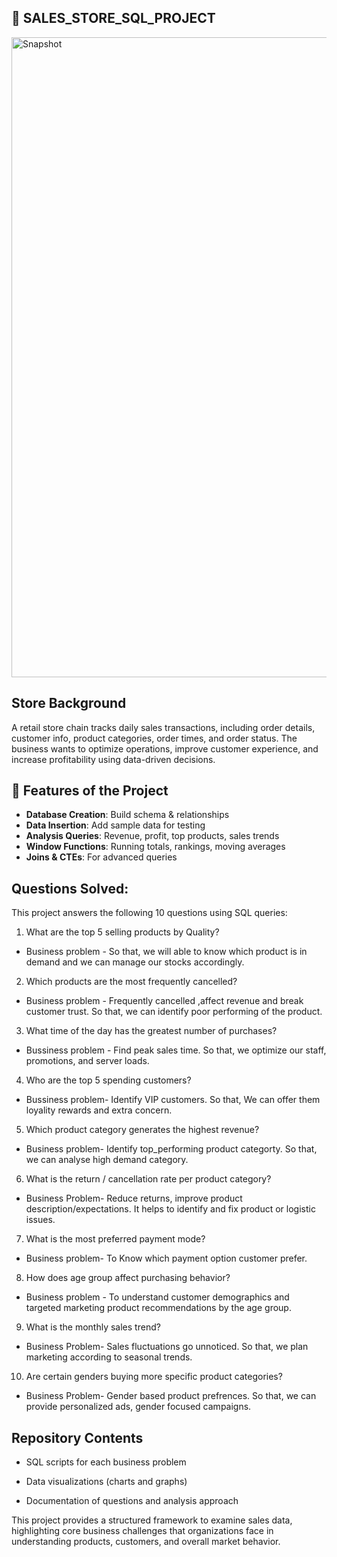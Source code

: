 ## 📌 SALES_STORE_SQL_PROJECT

<img width="1536" height="1024" alt="Snapshot" src="https://github.com/user-attachments/assets/c250cebc-9f11-420a-9a9a-394adef749b8" />


## Store Background

A retail store chain tracks daily sales transactions, including order details, customer info, product categories, order times, and order status. The business wants to optimize operations, improve customer experience, and increase profitability using data-driven decisions.


## 🔹 Features of the Project

- **Database Creation**:  Build schema & relationships
- **Data Insertion**:  Add sample data for testing
- **Analysis Queries**:  Revenue, profit, top products, sales trends
- **Window Functions**:  Running totals, rankings, moving averages
- **Joins & CTEs**:  For advanced queries
  

## Questions Solved:
This project answers the following 10 questions using SQL queries:

1. What are the top 5 selling products by Quality?
- Business problem - So that, we will able to know which product is in demand and we can manage our stocks accordingly.

2. Which products are the most frequently cancelled?
- Business problem - Frequently cancelled ,affect revenue and break customer trust. So that, we can identify poor performing of the product.

3. What time of the day has the greatest number of purchases?
- Bussiness problem - Find peak sales time. So that, we optimize our staff, promotions, and server loads.

4. Who are the top 5 spending customers?
- Bussiness problem- Identify VIP customers. So that, We can offer them loyality rewards and extra concern.

5. Which product category generates the highest revenue?
- Business problem- Identify top_performing product categorty. So that, we can analyse high demand category.

6. What is the return / cancellation rate per product category?
- Business Problem- Reduce returns, improve product description/expectations. It helps to identify and fix product or logistic issues.

7. What is the most preferred payment mode?
- Business problem- To Know which payment option customer prefer.

8. How does age group affect purchasing behavior?
- Business problem - To understand customer demographics and targeted marketing product recommendations by the age group.

9. What is the monthly sales trend?
- Business Problem- Sales fluctuations go unnoticed. So that, we plan marketing according to seasonal trends.

10. Are certain genders buying more specific product categories?
- Business Problem- Gender based product prefrences. So that, we can provide personalized ads, gender focused campaigns.


## Repository Contents

* SQL scripts for each business problem

* Data visualizations (charts and graphs)

* Documentation of questions and analysis approach


This project provides a structured framework to examine sales data, highlighting core business challenges that organizations face in understanding products, customers, and overall market behavior.
